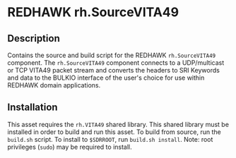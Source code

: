 # REDHAWK rh.SourceVITA49
 
## Description

Contains the source and build script for the REDHAWK
`rh.SourceVITA49` component. The `rh.SourceVITA49` component connects to a UDP/multicast or
TCP VITA49 packet stream and converts the headers to SRI Keywords and data to
the BULKIO interface of the user's choice for use within REDHAWK domain
applications.
 
## Installation

This asset requires the `rh.VITA49` shared library. This shared library  must be
installed in order to build and run this asset. To build from source, run the
`build.sh` script. To install to `$SDRROOT`, run
`build.sh install`. Note: root privileges (`sudo`) may be required to install.
 
